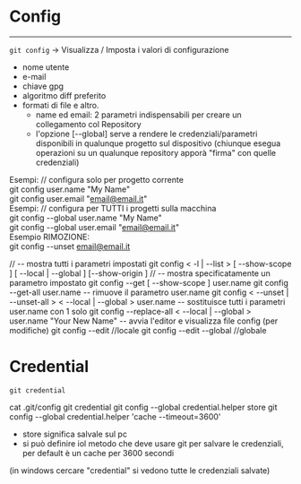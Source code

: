 # Config

---
`git config`    -> Visualizza / Imposta i valori di configurazione
- nome utente
- e-mail
- chiave gpg
- algoritmo diff preferito
- formati di file e altro.
    - name ed email: 2 parametri indispensabili per creare un collegamento col Repository
    - l'opzione [--global] serve a rendere le credenziali/parametri disponibili in qualunque progetto sul dispositivo (chiunque esegua operazioni su un qualunque repository apporà "firma" con quelle credenziali)

Esempi: // configura solo per progetto corrente  
        git config  user.name "My Name"  
        git config  user.email "email@email.it"  
Esempi: // configura per TUTTI i progetti sulla macchina  
        git config --global user.name "My Name"  
        git config --global user.email "email@email.it"  
Esempio RIMOZIONE:   
        git config --unset email@email.it  

//    -- mostra tutti i parametri impostati
                git config < -l | --list >  [ --show-scope ] [ --local | --global ] [--show-origin ]
//    -- mostra specificatamente un parametro impostato
                git config --get [ --show-scope ] user.name
                git config --get-all  user.name
    -- rimuove il parametro user.name
                git config < --unset | --unset-all > < --local | --global > user.name
    -- sostituisce tutti i parametri user.name con 1 solo
                git config --replace-all < --local | --global > user.name "Your New Name"
    -- avvia l'editor e visualizza file config (per modifiche)
                git config --edit           //locale
                git config --edit --global  //globale

# Credential
`git credential`

cat .git/config
git credential 
git config --global credential.helper store
git config --global credential.helper 'cache --timeout=3600'
- store significa salvale sul pc
- si può definire iol metodo che deve usare git per salvare le credenziali, per default è un cache per 3600 secondi

(in windows cercare "credential" si vedono tutte le credenziali salvate)
